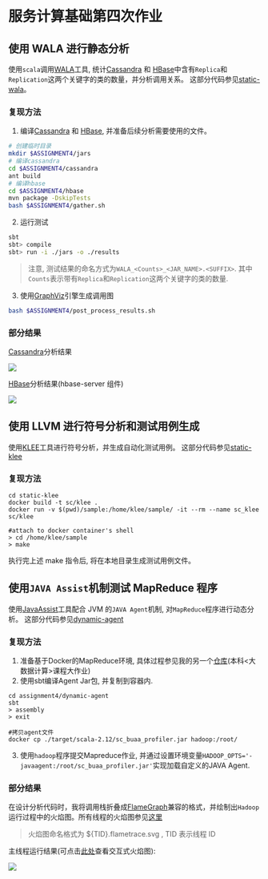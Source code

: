 # 服务计算基础第四次作业

## 使用 WALA 进行静态分析

使用`scala`调用[WALA]工具, 统计[Cassandra] 和 [HBase]中含有`Replica`和`Replication`这两个关键字的类的数量，并分析调用关系。 
这部分代码参见[static-wala](./static-wala)。

### 复现方法

1. 编译[Cassandra] 和 [HBase], 并准备后续分析需要使用的文件。

```bash
# 创建临时目录
mkdir $ASSIGNMENT4/jars
# 编译cassandra
cd $ASSIGNMENT4/cassandra
ant build
# 编译hbase
cd $ASSIGNMENT4/hbase
mvn package -DskipTests
bash $ASSIGNMENT4/gather.sh
```

2. 运行测试

```bash
sbt
sbt> compile
sbt> run -i ./jars -o ./results
```

> 注意, 测试结果的命名方式为`WALA_<Counts>_<JAR_NAME>.<SUFFIX>`. 其中`Counts`表示带有`Replica`和`Replication`这两个关键字的类的数量.

3. 使用[GraphViz]引擎生成调用图

```bash
bash $ASSIGNMENT4/post_process_results.sh
```

### 部分结果

[Cassandra]分析结果

![](https://publicstatic.cnworkshop.xyz/sc2020_doc/cg/WALA_65_apache-cassandra-4.0-beta4-SNAPSHOT.jar.dot.svg)

[HBase]分析结果(hbase-server 组件)

![](https://publicstatic.cnworkshop.xyz/sc2020_doc/cg/WALA_72_hbase-server-3.0.0-SNAPSHOT.jar.dot.svg)

## 使用 LLVM 进行符号分析和测试用例生成

使用[KLEE]工具进行符号分析，并生成自动化测试用例。
这部分代码参见[static-klee](./static-klee)

### 复现方法

```
cd static-klee
docker build -t sc/klee .
docker run -v $(pwd)/sample:/home/klee/sample/ -it --rm --name sc_klee  sc/klee

#attach to docker container's shell
> cd /home/klee/sample
> make
```

执行完上述 make 指令后, 将在本地目录生成测试用例文件。

## 使用`JAVA Assist`机制测试 MapReduce 程序

使用[JavaAssist]工具配合 JVM 的`JAVA Agent`机制, 对`MapReduce`程序进行动态分析。 
这部分代码参见[dynamic-agent](./dynamic-agent)

### 复现方法

1. 准备基于Docker的MapReduce环境, 具体过程参见我的另一个[仓库](https://github.com/CNLHC/mapreduce-introduction)(本科<大数据计算>课程大作业)
2. 使用sbt编译Agent Jar包, 并复制到容器内.

```
cd assignment4/dynamic-agent
sbt
> assembly
> exit

#拷贝agent文件
docker cp ./target/scala-2.12/sc_buaa_profiler.jar hadoop:/root/
```

3. 使用`hadoop`程序提交Mapreduce作业, 并通过设置环境变量`HADOOP_OPTS='-javaagent:/root/sc_buaa_profiler.jar'`实现加载自定义的JAVA Agent.

### 部分结果

在设计分析代码时，我将调用栈折叠成[FlameGraph]兼容的格式，并绘制出`Hadoop`运行过程中的火焰图。所有线程的火焰图参见[这里](./dynamic-agent/out)

> 火焰图命名格式为 ${TID}.flametrace.svg , TID 表示线程 ID

主线程运行结果(可点击[此处](https://publicstatic.cnworkshop.xyz/sc2020_doc/flame/1.flametrace.svg)查看交互式火焰图):

![](https://publicstatic.cnworkshop.xyz/sc2020_doc/flame/1.flametrace.svg)

[WALA]: https://github.com/wala/WALA
[Cassandra]: https://cassandra.apache.org/
[HBase]: https://hbase.apache.org/
[KLEE]: https://klee.github.io/
[FlameGraph]: https://github.com/brendangregg/FlameGraph
[GraphViz]: https://graphviz.org/
[JavaAssist]:  https://github.com/jboss-javassist/javassist
